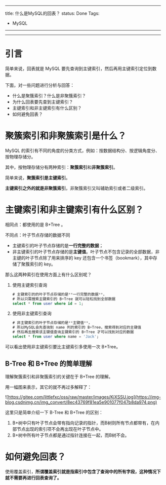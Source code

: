 
---
title: 什么是MySQL的回表？
status: Done
Tags:
  - MySQL
---

---

# 引言

简单来说，回表就是 MySQL 要先查询到主键索引，然后再用主键索引定位到数据。

下面，对一些问题进行分析与回答：

- 什么是聚簇索引？什么是非聚簇索引？
- 为什么回表要先查到主键索引？
- 主键索引和非主键索引有什么区别？
- 如何避免回表？

# 聚簇索引和非聚簇索引是什么？

MySQL 的索引有不同的角度的分类方式，例如：按数据结构分、按逻辑角度分、按物理存储分。

其中，按物理存储分有两种索引：**聚簇索引**和**非聚簇索引**。

简单来说，**聚簇索引是主键索引**。

**主键索引之外的就是非聚簇索引**，非聚簇索引又叫辅助索引或者二级索引。

# 主键索引和非主键索引有什么区别？

相同点：都使用的是 B+Tree 。

不同点：叶子节点存储的数据不同

- 主键索引的叶子节点存储的是**一行完整的数据**；
- 非主键索引的叶子节点存储的是**主键值**。叶子节点不包含记录的全部数据，非主键的叶子节点除了用来排序的 key 还包含一个书签（bookmark），其中存储了聚簇索引的 key。

那么这两种索引在使用方面上有什么区别呢？

1. 使用主键索引查询
    
    ```sql
    # 主键索引的的叶子节点存储的是**一行完整的数据**，
    # 所以只需搜索主键索引的 B+Tree 就可以轻松找到全部数据
    select * from user where id = 1;
    ```
    
2. 使用非主键索引查询
    
    ```sql
    # 非主键索引的叶子节点存储的是**主键值**，
    # 所以MySQL会先查询到 name 列的索引的 B+Tree，搜索得到对应的主键值
    # 然后再去搜索该主键值查询主键索引的 B+Tree 才可以找到对应的数据
    select * from user where name = 'Jack';
    ```
    

可以看出使用非主键索引要比主键索引多使用一次 B+Tree。

## B-Tree 和 B+Tree 的简单理解

理解聚簇索引和非聚簇索引的关键在于 B+Tree 的理解。

用一幅图来表示，其它的就不再过多解释了：

![https://gitee.com/littlefxc/oss/raw/master/images/KjXSSU.jpg](https://img-blog.csdnimg.cn/img_convert/8ec43769f81ea5e901077f047b8da974.png)

这里只是简单介绍一下 B-Tree 和 B+Tree 的区别：

1. B+树中只有叶子节点会带有指向记录的指针，而B树则所有节点都带有，在内部节点出现的索引项不会再出现在叶子节点中。
2. B+树中所有叶子节点都是通过指针连接在一起，而B树不会。

# 如何避免回表？

使用覆盖索引，**所谓覆盖索引就是指索引中包含了查询中的所有字段，这种情况下就不需要再进行回表查询了。**